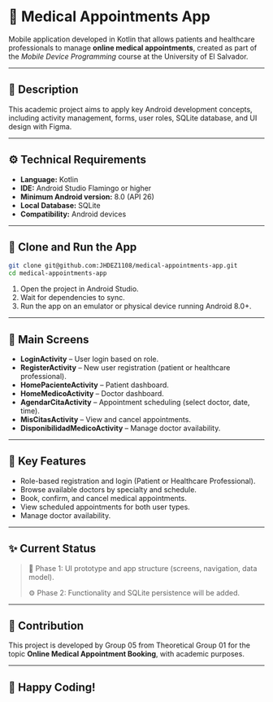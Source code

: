 # 🏥 Medical Appointments App

Mobile application developed in Kotlin that allows patients and healthcare professionals to manage **online medical appointments**, created as part of the *Mobile Device Programming* course at the University of El Salvador.

---

## 📱 Description

This academic project aims to apply key Android development concepts, including activity management, forms, user roles, SQLite database, and UI design with Figma.

---

## ⚙️ Technical Requirements

- **Language:** Kotlin
- **IDE:** Android Studio Flamingo or higher
- **Minimum Android version:** 8.0 (API 26)
- **Local Database:** SQLite
- **Compatibility:** Android devices

---

## 🚀 Clone and Run the App

```bash
git clone git@github.com:JHDEZ1108/medical-appointments-app.git
cd medical-appointments-app
```

1. Open the project in Android Studio.
2. Wait for dependencies to sync.
3. Run the app on an emulator or physical device running Android 8.0+.

---

## 📲 Main Screens

- **LoginActivity** – User login based on role.
- **RegisterActivity** – New user registration (patient or healthcare professional).
- **HomePacienteActivity** – Patient dashboard.
- **HomeMedicoActivity** – Doctor dashboard.
- **AgendarCitaActivity** – Appointment scheduling (select doctor, date, time).
- **MisCitasActivity** – View and cancel appointments.
- **DisponibilidadMedicoActivity** – Manage doctor availability.

---

## 🧩 Key Features

- Role-based registration and login (Patient or Healthcare Professional).
- Browse available doctors by specialty and schedule.
- Book, confirm, and cancel medical appointments.
- View scheduled appointments for both user types.
- Manage doctor availability.

---

## ✨ Current Status

> 🔧 Phase 1: UI prototype and app structure (screens, navigation, data model).
>  
> ⚙️ Phase 2: Functionality and SQLite persistence will be added.

---

## 💬 Contribution

This project is developed by Group 05 from Theoretical Group 01 for the topic **Online Medical Appointment Booking**, with academic purposes.

---

## 🎉 Happy Coding!

